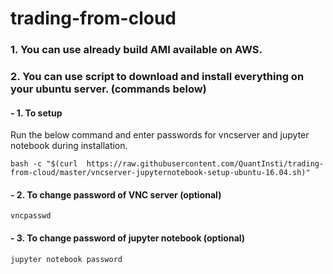 # trading-from-cloud
### 1. You can use already build AMI available on AWS. <link>
### 2. You can use script to download and install everything on your ubuntu server. (commands below)

#### - 1. To setup

Run the below command and enter passwords for vncserver and jupyter notebook during installation. 

`bash -c "$(curl  https://raw.githubusercontent.com/QuantInsti/trading-from-cloud/master/vncserver-jupyternotebook-setup-ubuntu-16.04.sh)"` 



#### - 2. To change password of VNC server (optional)
`vncpasswd`

#### - 3. To change password of jupyter notebook (optional)
`jupyter notebook password`
